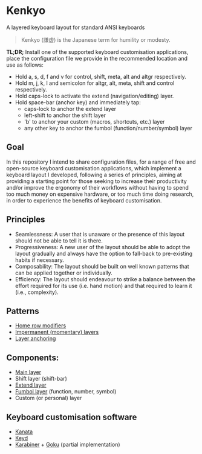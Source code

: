 # Kenkyo

A layered keyboard layout for standard ANSI keyboards

> Kenkyo (謙虚) is the Japanese term for humility or modesty.

**TL;DR;** Install one of the supported keyboard customisation applications, place the
configuration file we provide in the recommended location and use as follows:

- Hold a, s, d, f and v for control, shift, meta, alt and altgr respectively.
- Hold m, j, k, l and semicolon for altgr, alt, meta, shift and control respectively.
- Hold caps-lock to activate the extend (navigation/editing) layer.
- Hold space-bar (anchor key) and immediately tap:
  - caps-lock to anchor the extend layer
  - left-shift to anchor the shift layer
  - 'b' to anchor your custom (macros, shortcuts, etc.) layer
  - any other key to anchor the fumbol (function/number/symbol) layer

## Goal

In this repository I intend to share configuration files, for a range of free and
open-source keyboard customisation applications, which implement a keyboard layout I
developed, following a series of principles, aiming at providing a starting point
for those seeking to increase their productivity and/or improve the ergonomy of their
workflows without having to spend too much money on expensive hardware, or too much time
doing research, in order to experience the benefits of keyboard customisation.

## Principles

- Seamlessness: A user that is unaware or the presence of this layout should not be able to
 tell it is there. 
- Progressiveness: A new user of the layout should be able to adopt the layout gradually and
 always have the option to fall-back to pre-existing habits if necessary.
- Composability: The layout should be built on well known patterns that can be applied 
 together or individually.
- Efficiency: The layout should endeavour to strike a balance between the effort required
 for its use (i.e. hand motion) and that required to learn it (i.e., complexity).

## Patterns

- [Home row modifiers](https://precondition.github.io/home-row-mods)
- [Impermanent (momentary) layers](https://jonny-wamsley.gitbook.io/the-ultimate-guide-to-keyboard-layers/ch-3-layer-activators/3.3-shift-layers)
- [Layer anchoring](https://argenkiwi.medium.com/keyboard-layer-pinning-20aafede96e5)

## Components:

- [Main layer](http://www.keyboard-layout-editor.com/##@_name=Main%3B&@_w:1.5%3B&=Tab&=Q&=W&=E&=R&=T&=Y&=U&=I&=O&=P&=%7B%0A%5B&=%7D%0A%5D&_w:1.5%3B&=%7C%0A%5C%3B&@_w:1.75%3B&=Caps%20Lock%0A%0A%0A%0A%0A%0A%0A%0A%0AExtend&=A%0A%0A%0A%0A%0A%0A%0A%0A%0ACtrl&=S%0A%0A%0A%0A%0A%0A%0A%0A%0AShift&=D%0A%0A%0A%0A%0A%0A%0A%0A%0AWin&=F%0A%0A%0A%0A%0A%0A%0A%0A%0AAlt&=G&=H&=J%0A%0A%0A%0A%0A%0A%0A%0A%0AAlt&=K%0A%0A%0A%0A%0A%0A%0A%0A%0AWin&=L%0A%0A%0A%0A%0A%0A%0A%0A%0AShift&=%2F:%0A%2F%3B%0A%0A%0A%0A%0A%0A%0A%0ACtrl&=%22%0A'&_w:2.25%3B&=Enter%3B&@_w:2.25%3B&=Shift&=Z&=X&=C&=V%0A%0A%0A%0A%0A%0A%0A%0A%0AAltGr&=B&=N&=M%0A%0A%0A%0A%0A%0A%0A%0A%0AAltGr&=%3C%0A,&=%3E%0A.&=%3F%0A%2F%2F&_w:2.75%3B&=Shift%3B&@_w:1.25%3B&=Ctrl&_w:1.25%3B&=Win&_w:1.25%3B&=Alt&_a:7&w:6.25%3B&=Fumbol&_a:4&w:1.25%3B&=Alt&_w:1.25%3B&=Win&_w:1.25%3B&=Menu&_w:1.25%3B&=Ctrl)
- Shift layer (shift-bar)
- [Extend layer](http://www.keyboard-layout-editor.com/##@_name=Extend&notes=See%20https%2F:%2F%2F%2F%2Fcolemakmods.github.io%2F%2Fergonomic-mods%2F%2Fextend.html%3B&@_a:7&w:1.5%3B&=&_a:4%3B&=Esc%0AAlt&_a:7%3B&=&=&=&=&_a:4%3B&=PgUp&=Home&=Up&=End&=Ins&_a:7%3B&=&=&_w:1.5%3B&=%3B&@_c=%23ffe5b4&w:1.75%3B&=Extend&_c=%23cccccc&a:4%3B&=Ctrl&=Shift&=Win&=Alt&_a:7%3B&=&_a:4%3B&=PgDn&=Left&=Down&=Right&=Del&_a:7%3B&=&_w:2.25%3B&=%3B&@_w:2.25%3B&=&=&=&=&=&=&_a:4%3B&=Menu&=Bspc&=Spc&=Tab&=Enter&_a:7&w:2.75%3B&=%3B&@_w:1.25%3B&=&_w:1.25%3B&=&_w:1.25%3B&=&_w:6.25%3B&=Extend&_w:1.25%3B&=&_w:1.25%3B&=&_w:1.25%3B&=&_w:1.25%3B&=)
- [Fumbol layer](http://www.keyboard-layout-editor.com/##@_name=Fumbol%3B&@_a:7&w:1.5%3B&=&_a:4%3B&=F1&=F2&=F3&=F4&=F5&=F6&=F7&=F8&=F9&=F10&=F11&=F12&_a:7&w:1.5%3B&=%3B&@_w:1.75%3B&=Extend&_a:4%3B&=1%0A!%0A%0A%0A%0A%0A%0A%0A%0ACtrl&=2%0A%2F@%0A%0A%0A%0A%0A%0A%0A%0AShift&=3%0A%23%0A%0A%0A%0A%0A%0A%0A%0AWin&=4%0A$%0A%0A%0A%0A%0A%0A%0A%0AAlt&=5%0A%25&=6%0A%5E&=7%0A%2F&%0A%0A%0A%0A%0A%0A%0A%0AAlt&=8%0A*%0A%0A%0A%0A%0A%0A%0A%0AWin&=9%0A(%0A%0A%0A%0A%0A%0A%0A%0AShift&=0%0A)%0A%0A%0A%0A%0A%0A%0A%0ACtrl&=%5C%0A%7C&_a:7&w:2.25%3B&=%3B&@_w:2.25%3B&=&_a:4%3B&=Mute&=VolDn&=VolUp&=Play&_a:7%3B&=Cstm&_a:4%3B&=%60%0A~&=-%0A%2F_&=+%0A+&=%5B%0A%7B&=%7D%0A%7D&_a:7&w:2.75%3B&=%3B&@_w:1.25%3B&=&_w:1.25%3B&=&_w:1.25%3B&=&_c=%23ffe5b4&w:6.25%3B&=Fumbol&_c=%23cccccc&w:1.25%3B&=&_w:1.25%3B&=&_w:1.25%3B&=&_w:1.25%3B&=)
 (function, number, symbol)
- Custom (or personal) layer
 
## Keyboard customisation software

- [Kanata](https://github.com/jtroo/kanata)
- [Keyd](https://github.com/rvaiya/keyd)
- [Karabiner](https://github.com/pqrs-org/Karabiner-Elements) + [Goku](https://github.com/yqrashawn/GokuRakuJoudo) (partial implementation)
